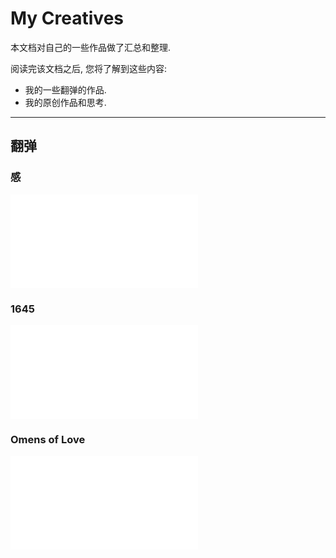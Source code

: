 My Creatives
============

本文档对自己的一些作品做了汇总和整理.

阅读完该文档之后, 您将了解到这些内容:

* 我的一些翻弹的作品.
* 我的原创作品和思考.

--------------------------------------------------------

翻弹
----
### 感
<iframe src="//player.bilibili.com/player.html?aid=87350536&cid=149182020&page=1" scrolling="no" border="0" frameborder="no" framespacing="0" allowfullscreen="true"> </iframe>

### 1645
<iframe src="//player.bilibili.com/player.html?aid=87417840&cid=149370354&page=1" scrolling="no" border="0" frameborder="no" framespacing="0" allowfullscreen="true"> </iframe>

### Omens of Love
<iframe src="//player.bilibili.com/player.html?aid=86105224&page=1" scrolling="no" border="0" frameborder="no" framespacing="0" allowfullscreen="true"> </iframe>
